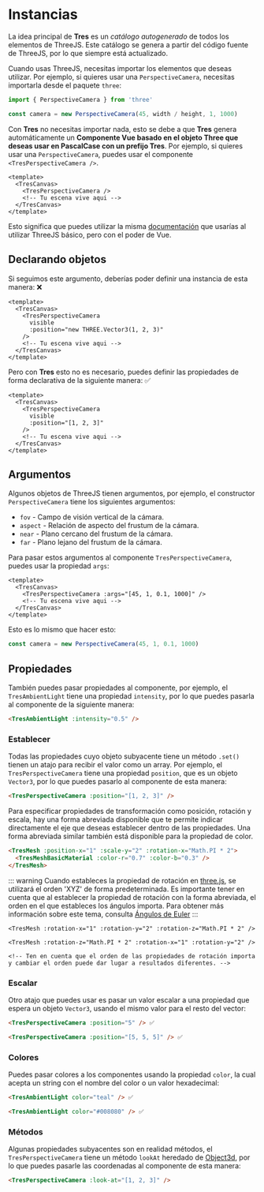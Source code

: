 # Instancias

La idea principal de **Tres** es un _catálogo autogenerado_ de todos los elementos de ThreeJS. Este catálogo se genera a partir del código fuente de ThreeJS, por lo que siempre está actualizado.

Cuando usas ThreeJS, necesitas importar los elementos que deseas utilizar. Por ejemplo, si quieres usar una `PerspectiveCamera`, necesitas importarla desde el paquete `three`:

```js
import { PerspectiveCamera } from 'three'

const camera = new PerspectiveCamera(45, width / height, 1, 1000)
```

Con **Tres** no necesitas importar nada, esto se debe a que **Tres** genera automáticamente un **Componente Vue basado en el objeto Three que deseas usar en PascalCase con un prefijo Tres**. Por ejemplo, si quieres usar una `PerspectiveCamera`, puedes usar el componente `<TresPerspectiveCamera />`.

```vue
<template>
  <TresCanvas>
    <TresPerspectiveCamera />
    <!-- Tu escena vive aqui -->
  </TresCanvas>
</template>
```

Esto significa que puedes utilizar la misma [documentación](https://threejs.org/docs/) que usarías al utilizar ThreeJS básico, pero con el poder de Vue.

## Declarando objetos

Si seguimos este argumento, deberías poder definir una instancia de esta manera: ❌

```vue
<template>
  <TresCanvas>
    <TresPerspectiveCamera
      visible
      :position="new THREE.Vector3(1, 2, 3)"
    />
    <!-- Tu escena vive aqui -->
  </TresCanvas>
</template>
```

Pero con **Tres** esto no es necesario, puedes definir las propiedades de forma declarativa de la siguiente manera: ✅

```vue
<template>
  <TresCanvas>
    <TresPerspectiveCamera
      visible
      :position="[1, 2, 3]"
    />
    <!-- Tu escena vive aqui -->
  </TresCanvas>
</template>
```

## Argumentos

Algunos objetos de ThreeJS tienen argumentos, por ejemplo, el constructor `PerspectiveCamera` tiene los siguientes argumentos:

- `fov` - Campo de visión vertical de la cámara.
- `aspect` - Relación de aspecto del frustum de la cámara.
- `near` - Plano cercano del frustum de la cámara.
- `far` - Plano lejano del frustum de la cámara.

Para pasar estos argumentos al componente `TresPerspectiveCamera`, puedes usar la propiedad `args`:

```vue
<template>
  <TresCanvas>
    <TresPerspectiveCamera :args="[45, 1, 0.1, 1000]" />
    <!-- Tu escena vive aqui -->
  </TresCanvas>
</template>
```

Esto es lo mismo que hacer esto:

```ts
const camera = new PerspectiveCamera(45, 1, 0.1, 1000)
```

## Propiedades

También puedes pasar propiedades al componente, por ejemplo, el `TresAmbientLight` tiene una propiedad `intensity`, por lo que puedes pasarla al componente de la siguiente manera:

```html
<TresAmbientLight :intensity="0.5" />
```

### Establecer

Todas las propiedades cuyo objeto subyacente tiene un método `.set()` tienen un atajo para recibir el valor como un array. Por ejemplo, el `TresPerspectiveCamera` tiene una propiedad `position`, que es un objeto `Vector3`, por lo que puedes pasarlo al componente de esta manera:

```html
<TresPerspectiveCamera :position="[1, 2, 3]" />
```

Para especificar propiedades de transformación como posición, rotación y escala, hay una forma abreviada disponible que te permite indicar directamente el eje que deseas establecer dentro de las propiedades. Una forma abreviada similar también está disponible para la propiedad de color.

<!-- Cambié la sintaxis de color de Vue a HTML, porque Vue parece estar roto y no colorea los componentes anidados -->
```html
<TresMesh :position-x="1" :scale-y="2" :rotation-x="Math.PI * 2">
  <TresMeshBasicMaterial :color-r="0.7" :color-b="0.3" />
</TresMesh>
```

::: warning
Cuando estableces la propiedad de rotación en [three.js](https://threejs.org/docs/index.html#api/en/math/Euler), se utilizará el orden 'XYZ' de forma predeterminada.
Es importante tener en cuenta que al establecer la propiedad de rotación con la forma abreviada, el orden en el que estableces los ángulos importa. Para obtener más información sobre este tema, consulta [Ángulos de Euler](https://es.wikipedia.org/wiki/%C3%81ngulos_de_Euler)
:::

```vue
<TresMesh :rotation-x="1" :rotation-y="2" :rotation-z="Math.PI * 2" />

<TresMesh :rotation-z="Math.PI * 2" :rotation-x="1" :rotation-y="2" />

<!-- Ten en cuenta que el orden de las propiedades de rotación importa y cambiar el orden puede dar lugar a resultados diferentes. -->
```

### Escalar

Otro atajo que puedes usar es pasar un valor escalar a una propiedad que espera un objeto `Vector3`, usando el mismo valor para el resto del vector:

```html
<TresPerspectiveCamera :position="5" /> ✅
```

```html
<TresPerspectiveCamera :position="[5, 5, 5]" /> ✅
```

### Colores

Puedes pasar colores a los componentes usando la propiedad `color`, la cual acepta un string con el nombre del color o un valor hexadecimal:

```html
<TresAmbientLight color="teal" /> ✅
```

```html
<TresAmbientLight color="#008080" /> ✅
```

### Métodos

Algunas propiedades subyacentes son en realidad métodos, el `TresPerspectiveCamera` tiene un método `lookAt` heredado de [Object3d](https://threejs.org/docs/#api/en/core/Object3D.lookAt), por lo que puedes pasarle las coordenadas al componente de esta manera:

```html
<TresPerspectiveCamera :look-at="[1, 2, 3]" />
```
